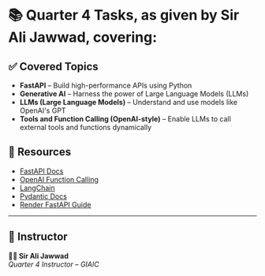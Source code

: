 # 📚 Quarter 4 Tasks, as given by Sir Ali Jawwad, covering:

## ✅ Covered Topics

- **FastAPI** – Build high-performance APIs using Python
- **Generative AI** – Harness the power of Large Language Models (LLMs)
- **LLMs (Large Language Models)** – Understand and use models like OpenAI's GPT
- **Tools and Function Calling (OpenAI-style)** – Enable LLMs to call external tools and functions dynamically

## 📖 Resources

- [FastAPI Docs](https://fastapi.tiangolo.com/)
- [OpenAI Function Calling](https://platform.openai.com/docs/guides/function-calling)
- [LangChain](https://docs.langchain.com/)
- [Pydantic Docs](https://docs.pydantic.dev/)
- [Render FastAPI Guide](https://render.com/docs/deploy-fastapi)

---

## 🙌 Instructor

**👨‍🏫 Sir Ali Jawwad**  
*Quarter 4 Instructor – GIAIC*
